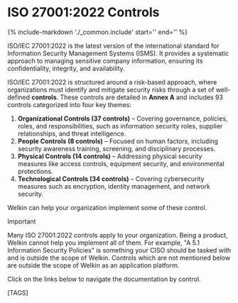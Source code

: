 # ISO 27001:2022 Controls

{%
   include-markdown './_common.include'
   start='<!--controls-note-start-->'
   end='<!--controls-note-end-->'
%}

ISO/IEC 27001:2022 is the latest version of the international standard for Information Security Management Systems (ISMS).
It provides a systematic approach to managing sensitive company information, ensuring its confidentiality, integrity, and availability.

ISO/IEC 27001:2022 is structured around a risk-based approach, where organizations must identify and mitigate security risks through a set of well-defined **controls**.
These controls are detailed in **Annex A** and includes 93 controls categorized into four key themes:

1. **Organizational Controls (37 controls)** – Covering governance, policies, roles, and responsibilities, such as information security roles, supplier relationships, and threat intelligence.
2. **People Controls (8 controls)** – Focused on human factors, including security awareness training, screening, and disciplinary processes.
3. **Physical Controls (14 controls)** – Addressing physical security measures like access controls, equipment security, and environmental protections.
4. **Technological Controls (34 controls)** – Covering cybersecurity measures such as encryption, identity management, and network security.

Welkin can help your organization implement some of these control.

> [!IMPORTANT]
> Many ISO 27001:2022 controls apply to your organization. Being a product, Welkin cannot help you implement all of them.
> For example, "A 5.1 Information Security Policies" is something your CISO should be tasked with and is outside the scope of Welkin.
> Controls which are not mentioned below are outside the scope of Welkin as an application platform.

Click on the links below to navigate the documentation by control.

[TAGS]

